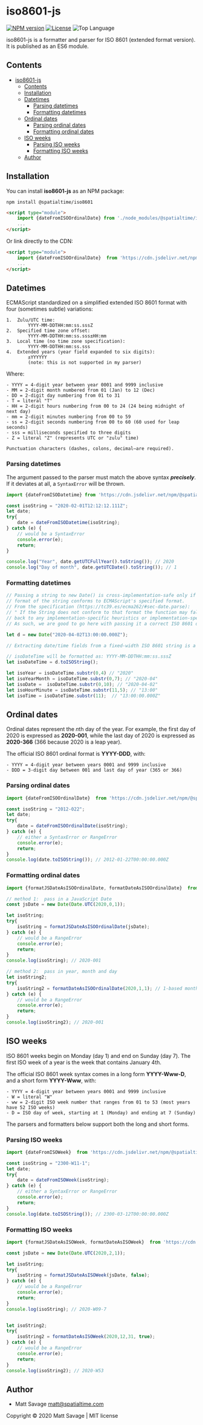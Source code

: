 # iso8601-js

[![NPM version][npm-image]][npm-url]
[![License][license-image]][license-url]
![Top Language](https://img.shields.io/github/languages/top/spatialtime/iso8601-js?style=flat-square)

iso8601-js is a formatter and parser for ISO 8601 (extended format version).  It is published as an ES6 module.


## Contents

- [iso8601-js](#iso8601-js)
  - [Contents](#contents)
  - [Installation](#installation)
  - [Datetimes](#datetimes)
    - [Parsing datetimes](#parsing-datetimes)
    - [Formatting datetimes](#formatting-datetimes)
  - [Ordinal dates](#ordinal-dates)
    - [Parsing ordinal dates](#parsing-ordinal-dates)
    - [Formatting ordinal dates](#formatting-ordinal-dates)
  - [ISO weeks](#iso-weeks)
    - [Parsing ISO weeks](#parsing-iso-weeks)
    - [Formatting ISO weeks](#formatting-iso-weeks)
  - [Author](#author)

## Installation

You can install **iso8601-js** as an NPM package:

```shell
npm install @spatialtime/iso8601
```
```html
<script type="module">
    import {dateFromISOOrdinalDate} from './node_modules/@spatialtime/iso8601/iso8601.mjs';
    ...
</script>
```

Or link directly to the CDN:

```html
<script type="module">
    import {dateFromISOOrdinalDate}  from 'https://cdn.jsdelivr.net/npm/@spatialtime/iso8601@latest/iso8601.mjs';
    ...
</script>
```

## Datetimes

ECMAScript standardized on a simplified extended ISO 8601 format with four (sometimes subtle) variations:

    1.  Zulu/UTC time:
            YYYY-MM-DDTHH:mm:ss.sssZ
    2.  Specified time zone offset:
            YYYY-MM-DDTHH:mm:ss.sss±HH:mm
    3.  Local time (no time zone specification):
            YYYY-MM-DDTHH:mm:ss.sss
    4.  Extended years (year field expanded to six digits):
            ±YYYYYY
            (note: this is not supported in my parser)

Where:

    - YYYY = 4-digit year between year 0001 and 9999 inclusive
    - MM = 2-digit month numbered from 01 (Jan) to 12 (Dec)
    - DD = 2-digit day numbering from 01 to 31
    - T = literal "T"
    - HH = 2-digit hours numbering from 00 to 24 (24 being midnight of next day)
    - mm = 2-digit minutes numbering from 00 to 59
    - ss = 2-digit seconds numbering from 00 to 60 (60 used for leap seconds)
    - sss = milliseconds specified to three digits
    - Z = literal "Z" (represents UTC or "zulu" time)

    Punctuation characters (dashes, colons, decimal—are required).


### Parsing datetimes

The argument passed to the parser must match the above syntax ***precisely***.  If it deviates at all, a `SyntaxError` will be thrown.

```javascript
import {dateFromISODatetime} from 'https://cdn.jsdelivr.net/npm/@spatialtime/iso8601@latest/iso8601.mjs';

const isoString = "2020-02-01T12:12:12.111Z";
let date;
try{
    date = dateFromISODatetime(isoString);
} catch (e) {
    // would be a SyntaxError
    console.error(e); 
    return;
}

console.log("Year", date.getUTCFullYear().toString()); // 2020
console.log("Day of month", date.getUTCDate().toString()); // 1
```

### Formatting datetimes


```javascript
// Passing a string to new Date() is cross-implementation-safe only if the 
// format of the string conforms to ECMAScript's specified format.
// From the specification (https://tc39.es/ecma262/#sec-date.parse):
// " If the String does not conform to that format the function may fall 
// back to any implementation-specific heuristics or implementation-specific date formats. "
// As such, we are good to go here with passing it a correct ISO 8601 date/time string.

let d = new Date("2020-04-02T13:00:00.000Z");

// Extracting date/time fields from a fixed-width ISO 8601 string is a breeze!

// isoDateTime will be formatted as: YYYY-MM-DDTHH:mm:ss.sssZ
let isoDateTime = d.toISOString();

let isoYear = isoDateTime.substr(0,4) // "2020"
let isoYearMonth = isoDateTime.substr(0,7); // "2020-04"
let isoDate =  isoDateTime.substr(0,10); // "2020-04-02"
let isoHourMinute = isoDateTime.substr(11,5); // "13:00"
let isoTime = isoDateTime.substr(11);  // "13:00:00.000Z"
```

## Ordinal dates

Ordinal dates represent the *n*th day of the year.  For example, the first day of 2020 is expressed as **2020-001**, while the last day of 2020 is expressed as **2020-366** (366 because 2020 is a leap year). 

The official ISO 8601 ordinal format is **YYYY-DDD**, with:

    - YYYY = 4-digit year between years 0001 and 9999 inclusive
    - DDD = 3-digit day between 001 and last day of year (365 or 366)


### Parsing ordinal dates

```javascript
import {dateFromISOOrdinalDate}  from 'https://cdn.jsdelivr.net/npm/@spatialtime/iso8601@latest/iso8601.mjs';

const isoString = "2012-022";
let date;
try{
    date = dateFromISOOrdinalDate(isoString); 
} catch (e) {
    // either a SyntaxError or RangeError
    console.error(e); 
    return;
}
console.log(date.toISOString()); // 2012-01-22T00:00:00.000Z
```


### Formatting ordinal dates

```javascript
import {formatJSDateAsISOOrdinalDate, formatDateAsISOOrdinalDate}  from 'https://cdn.jsdelivr.net/npm/@spatialtime/iso8601@latest/iso8601.mjs';

// method 1:  pass in a JavaScript Date 
const jsDate = new Date(Date.UTC(2020,0,1));

let isoString;
try{
    isoString = formatJSDateAsISOOrdinalDate(jsDate); 
} catch (e) {
    // would be a RangeError
    console.error(e); 
    return;
}
console.log(isoString); // 2020-001

// method 2:  pass in year, month and day
let isoString2;
try{
    isoString2 = formatDateAsISOOrdinalDate(2020,1,1); // 1-based months
} catch (e) {
    // would be a RangeError
    console.error(e); 
    return;
}
console.log(isoString2); // 2020-001
```

## ISO weeks

ISO 8601 weeks begin on Monday (day 1) and end on Sunday (day 7).  The first ISO week of a year is the week that contains January 4th.

The official ISO 8601 week syntax comes in a long form **YYYY-Www-D**, and a short form **YYYY-Www**, with:

    - YYYY = 4-digit year between years 0001 and 9999 inclusive
    - W = literal "W"
    - ww = 2-digit ISO week number that ranges from 01 to 53 (most years have 52 ISO weeks)
    - D = ISO day of week, starting at 1 (Monday) and ending at 7 (Sunday)

The parsers and formatters below support both the long and short forms.  

### Parsing ISO weeks

```javascript
import {dateFromISOWeek}  from 'https://cdn.jsdelivr.net/npm/@spatialtime/iso8601@latest/iso8601.mjs';

const isoString = "2300-W11-1";
let date;
try{
    date = dateFromISOWeek(isoString); 
} catch (e) {
    // either a SyntaxError or RangeError
    console.error(e); 
    return;
}
console.log(date.toISOString()); // 2300-03-12T00:00:00.000Z
```

### Formatting ISO weeks

```javascript
import {formatJSDateAsISOWeek, formatDateAsISOWeek}  from 'https://cdn.jsdelivr.net/npm/@spatialtime/iso8601@latest/iso8601.mjs';

const jsDate = new Date(Date.UTC(2020,2,1));

let isoString;
try{
    isoString = formatJSDateAsISOWeek(jsDate, false); 
} catch (e) {
    // would be a RangeError
    console.error(e); 
    return;
}
console.log(isoString); // 2020-W09-7


let isoString2;
try{
    isoString2 = formatDateAsISOWeek(2020,12,31, true); 
} catch (e) {
    // would be a RangeError
    console.error(e); 
    return;
}
console.log(isoString2); // 2020-W53
```

## Author

* Matt Savage matt@spatialtime.com 

Copyright © 2020 Matt Savage | MIT license

[npm-image]: https://img.shields.io/npm/v/@spatialtime/iso8601?style=flat-square
[npm-url]: https://www.npmjs.com/package/@spatialtime/iso8601
[license-image]: https://img.shields.io/:license-mit-blue.svg?style=flat-square
[license-url]: LICENSE
